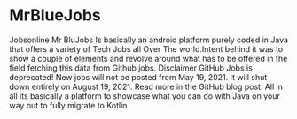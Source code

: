 # MrBlueJobs
Jobsonline
Mr BluJobs Is basically an android platform purely coded in Java that offers a variety of Tech Jobs all Over The world.Intent behind it was to show a couple of elements and revolve around what has to be offered in the field fetching this data from Github jobs.
Disclaimer GitHub Jobs is deprecated! New jobs will not be posted from May 19, 2021. It will shut down entirely on August 19, 2021.
Read more in the GitHub blog post.
All in all its basically a platform to showcase what you can do with Java on your way out to fully migrate to Kotlin
